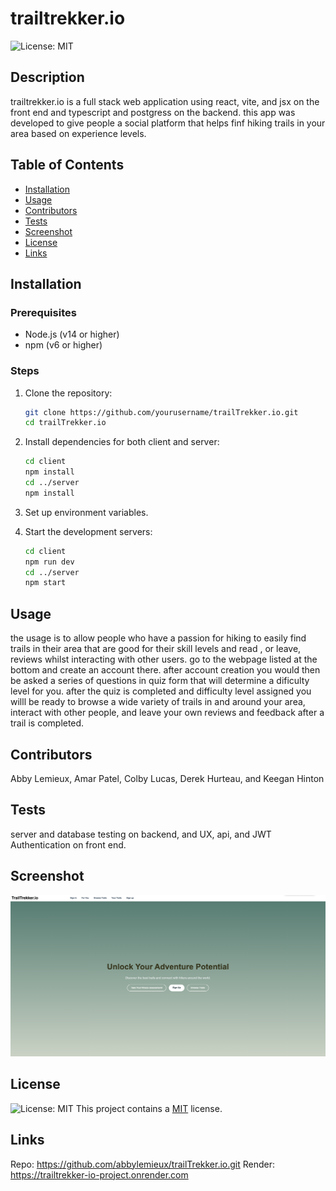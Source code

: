 
  # trailtrekker.io

  ![License: MIT](https://img.shields.io/badge/License-MIT-yellow.svg)

  ## Description
  trailtrekker.io is a full stack web application using react, vite, and jsx on the front end and typescript and postgress on the backend. this app was developed to give people a social platform that helps finf hiking trails in your area based on experience levels.

  ## Table of Contents
  - [Installation](#installation)
  - [Usage](#usage)
  - [Contributors](#contributors)
  - [Tests](#tests)
  - [Screenshot](#screenshot)
  - [License](#license)
  - [Links](#links)

## Installation

### Prerequisites

- Node.js (v14 or higher)
- npm (v6 or higher)

### Steps

1. Clone the repository:

    ```sh
    git clone https://github.com/yourusername/trailTrekker.io.git
    cd trailTrekker.io
    ```

2. Install dependencies for both client and server:

    ```sh
    cd client
    npm install
    cd ../server
    npm install
    ```

3. Set up environment variables.

4. Start the development servers:

    ```sh
    cd client
    npm run dev
    cd ../server
    npm start
    ```

  ## Usage
  the usage is to allow people who have a passion for hiking to  easily find trails in their area that are good for their skill levels and read , or leave, reviews whilst interacting with other users. go to the webpage listed at the bottom and create an account there. after account creation you would then be asked a series of questions in quiz form that will determine a dificulty level for you. after the quiz is completed and difficulty level assigned you willl be ready to browse a wide variety of trails in and around your area, interact with other people, and leave your own reviews and feedback after a trail is completed.

  ## Contributors
  Abby Lemieux, Amar Patel, Colby Lucas, Derek Hurteau, and Keegan Hinton

  ## Tests
  server and database testing on backend, and UX, api, and JWT Authentication on front end.

  ## Screenshot

  ![Screenshot of TrailTrekker.io](client/src/assets/screenshot.png)

  ## License
   ![License: MIT](https://img.shields.io/badge/License-MIT-yellow.svg)
     This project contains a [MIT](https://opensource.org/licenses/MIT) license.

  ## Links 
  Repo: https://github.com/abbylemieux/trailTrekker.io.git
  Render: https://trailtrekker-io-project.onrender.com